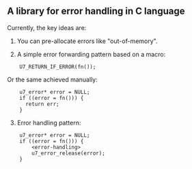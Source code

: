 ## A library for error handling in C language


Currently, the key ideas are:

1. You can pre-allocate errors like "out-of-memory".

2. A simple error forwarding pattern based on a macro:
```
    U7_RETURN_IF_ERROR(fn());
```

Or the same achieved manually:
```
    u7_error* error = NULL;
    if ((error = fn())) {
      return err;
    }
```

3. Error handling pattern:
```
    u7_error* error = NULL;
    if ((error = fn())) {
        <error-handling>
        u7_error_release(error);
    }
```

